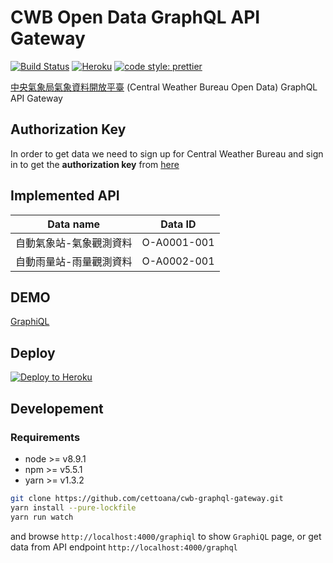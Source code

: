 # CWB Open Data GraphQL API Gateway

[![Build Status](https://travis-ci.org/cettoana/cwb-graphql-gateway.svg?branch=master)](https://travis-ci.org/cettoana/cwb-graphql-gateway)
[![Heroku](http://heroku-badge.herokuapp.com/?app=cwb-graphql-gateway&style=flat&svg=1&root=graphiql)](https://cwb-graphql-gateway.herokuapp.com/graphiql)
[![code style: prettier](https://img.shields.io/badge/code_style-prettier-ff69b4.svg)](#badge)

[中央氣象局氣象資料開放平臺](https://opendata.cwb.gov.tw/index) (Central Weather Bureau Open Data) GraphQL API Gateway

## Authorization Key

In order to get data we need to sign up for Central Weather Bureau and sign in to get the **authorization key** from [here](https://opendata.cwb.gov.tw/usages)

## Implemented API

| Data name | Data ID |
| :-----------: |:-------------:|
| 自動氣象站-氣象觀測資料 | O-A0001-001 |
| 自動雨量站-雨量觀測資料 | O-A0002-001 |

## DEMO

[GraphiQL](https://cwb-graphql-gateway.herokuapp.com/graphiql)

## Deploy

[![Deploy to Heroku](https://www.herokucdn.com/deploy/button.svg)](https://heroku.com/deploy?template=https://github.com/cettoana/cwb-graphql-gateway/blob/master)

## Developement

### Requirements

* node >= v8.9.1
* npm >= v5.5.1
* yarn >= v1.3.2

```bash
git clone https://github.com/cettoana/cwb-graphql-gateway.git
yarn install --pure-lockfile
yarn run watch
```

and browse `http://localhost:4000/graphiql` to show `GraphiQL` page, or get data from API endpoint `http://localhost:4000/graphql`
